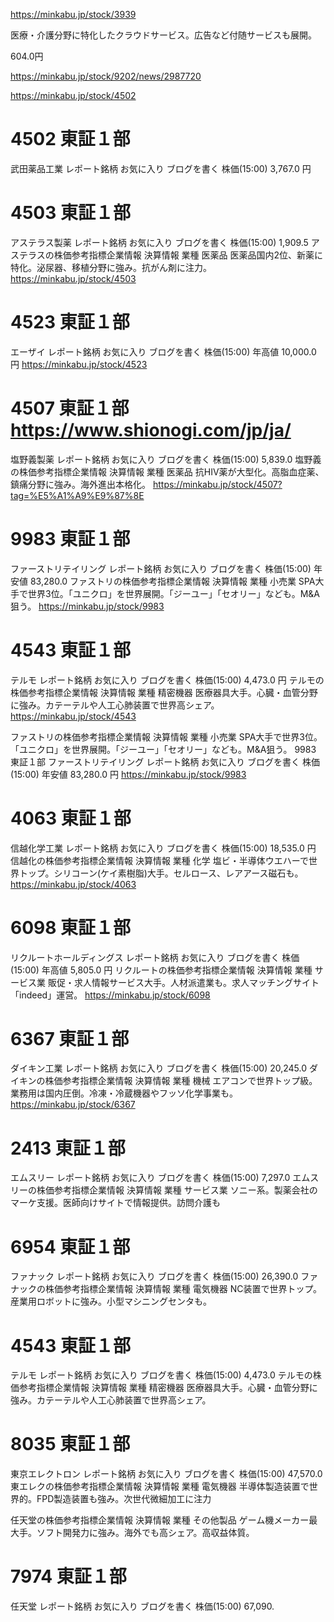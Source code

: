 https://minkabu.jp/stock/3939

医療・介護分野に特化したクラウドサービス。広告など付随サービスも展開。

604.0円

https://minkabu.jp/stock/9202/news/2987720



https://minkabu.jp/stock/4502
# 4502  東証１部
武田薬品工業
レポート銘柄
お気に入り
ブログを書く
株価(15:00) 
3,767.0 円

# 4503  東証１部
アステラス製薬
レポート銘柄
お気に入り
ブログを書く
株価(15:00) 
1,909.5
アステラスの株価参考指標企業情報 決算情報
業種 医薬品
医薬品国内2位、新薬に特化。泌尿器、移植分野に強み。抗がん剤に注力。
https://minkabu.jp/stock/4503


# 4523  東証１部
エーザイ
レポート銘柄
お気に入り
ブログを書く
株価(15:00) 年高値
10,000.0 円
https://minkabu.jp/stock/4523

# 4507  東証１部 https://www.shionogi.com/jp/ja/
塩野義製薬
レポート銘柄
お気に入り
ブログを書く
株価(15:00) 
5,839.0
塩野義の株価参考指標企業情報 決算情報
業種 医薬品
抗HIV薬が大型化。高脂血症薬、鎮痛分野に強み。海外進出本格化。
https://minkabu.jp/stock/4507?tag=%E5%A1%A9%E9%87%8E


# 9983  東証１部
ファーストリテイリング
レポート銘柄
お気に入り
ブログを書く
株価(15:00) 年安値
83,280.0
ファストリの株価参考指標企業情報 決算情報
業種 小売業
SPA大手で世界3位。「ユニクロ」を世界展開。「ジーユー」「セオリー」なども。M&A狙う。
https://minkabu.jp/stock/9983


# 4543  東証１部
テルモ
レポート銘柄
お気に入り
ブログを書く
株価(15:00) 
4,473.0 円
テルモの株価参考指標企業情報 決算情報
業種 精密機器
医療器具大手。心臓・血管分野に強み。カテーテルや人工心肺装置で世界高シェア。
https://minkabu.jp/stock/4543


ファストリの株価参考指標企業情報 決算情報
業種 小売業
SPA大手で世界3位。「ユニクロ」を世界展開。「ジーユー」「セオリー」なども。M&A狙う。
9983  東証１部
ファーストリテイリング
レポート銘柄
お気に入り
ブログを書く
株価(15:00) 年安値
83,280.0 円
https://minkabu.jp/stock/9983



# 4063  東証１部
信越化学工業
レポート銘柄
お気に入り
ブログを書く
株価(15:00) 
18,535.0 円
信越化の株価参考指標企業情報 決算情報
業種 化学
塩ビ・半導体ウエハーで世界トップ。シリコーン(ケイ素樹脂)大手。セルロース、レアアース磁石も。
https://minkabu.jp/stock/4063


# 6098  東証１部
リクルートホールディングス
レポート銘柄
お気に入り
ブログを書く
株価(15:00) 年高値
5,805.0 円
リクルートの株価参考指標企業情報 決算情報
業種 サービス業
販促・求人情報サービス大手。人材派遣業も。求人マッチングサイト「indeed」運営。
https://minkabu.jp/stock/6098


# 6367  東証１部
ダイキン工業
レポート銘柄
お気に入り
ブログを書く
株価(15:00) 
20,245.0 
ダイキンの株価参考指標企業情報 決算情報
業種 機械
エアコンで世界トップ級。業務用は国内圧倒。冷凍・冷蔵機器やフッソ化学事業も。
https://minkabu.jp/stock/6367


# 2413  東証１部
エムスリー
レポート銘柄
お気に入り
ブログを書く
株価(15:00) 
7,297.0 
エムスリーの株価参考指標企業情報 決算情報
業種 サービス業
ソニー系。製薬会社のマーケ支援。医師向けサイトで情報提供。訪問介護も


# 6954  東証１部
ファナック
レポート銘柄
お気に入り
ブログを書く
株価(15:00) 
26,390.0 
ファナックの株価参考指標企業情報 決算情報
業種 電気機器
NC装置で世界トップ。産業用ロボットに強み。小型マシニングセンタも。


# 4543  東証１部
テルモ
レポート銘柄
お気に入り
ブログを書く
株価(15:00) 
4,473.0
テルモの株価参考指標企業情報 決算情報
業種 精密機器
医療器具大手。心臓・血管分野に強み。カテーテルや人工心肺装置で世界高シェア。


# 8035  東証１部
東京エレクトロン
レポート銘柄
お気に入り
ブログを書く
株価(15:00) 
47,570.0
東エレクの株価参考指標企業情報 決算情報
業種 電気機器
半導体製造装置で世界的。FPD製造装置も強み。次世代微細加工に注力


任天堂の株価参考指標企業情報 決算情報
業種 その他製品
ゲーム機メーカー最大手。ソフト開発力に強み。海外でも高シェア。高収益体質。
# 7974  東証１部
任天堂
レポート銘柄
お気に入り
ブログを書く
株価(15:00) 
67,090.
